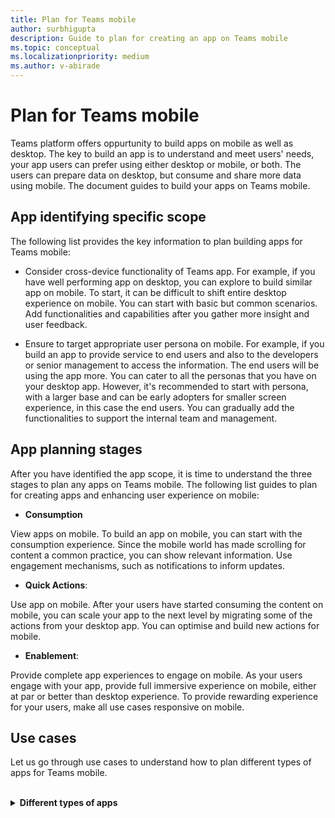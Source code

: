 ```yaml
---
title: Plan for Teams mobile
author: surbhigupta
description: Guide to plan for creating an app on Teams mobile 
ms.topic: conceptual
ms.localizationpriority: medium
ms.author: v-abirade
---
```

# Plan for Teams mobile

 Teams platform offers oppurtunity to build apps on mobile as well as desktop. The key to build an app is to understand and meet users' needs, your app users can prefer using either desktop or mobile, or both. The users can prepare data on desktop, but consume and share more data using mobile. The document guides to build your apps on Teams mobile.

## App identifying specific scope

The following list provides the key information to plan building apps for Teams mobile:

* Consider cross-device functionality of Teams app. For example, if you have well performing app on desktop, you can explore to build similar app on mobile. To start, it can be difficult to shift entire desktop experience on mobile. You can start with basic but common scenarios. Add functionalities and capabilities after you gather more insight and user feedback.

* Ensure to target appropriate user persona on mobile. For example, if you build an app to provide service to end users and also to the developers or senior management to access the information. The end users will be using the app more. You can cater to all the personas that you have on your desktop app. However, it's recommended to start with persona, with a larger base and can be early adopters for smaller screen experience, in this case the end users. You can gradually add the functionalities to support the internal team and management. 

## App planning stages

After you have identified the app scope, it is time to understand the three stages to plan any apps on Teams mobile. The following list guides to plan for creating apps and enhancing user experience on mobile:

* **Consumption**

View apps on mobile. To build an app on mobile, you can start with the consumption experience. Since the mobile world has made scrolling for content a common practice, you can show relevant information. Use engagement mechanisms, such as notifications to inform updates.

* **Quick Actions**: 

Use app on mobile. After your users have started consuming the content on mobile, you can scale your app to the next level by migrating some of the actions from your desktop app. You can optimise and build new actions for mobile.

* **Enablement**: 

Provide complete app experiences to engage on mobile. As your users engage with your app, provide full immersive experience on mobile, either at par or better than desktop experience. To provide rewarding experience for your users, make all use cases responsive on mobile.

## Use cases

Let us go through use cases to understand how to plan different types of apps for Teams mobile. 

<br>

<details>

<summary><b>Different types of apps</b></summary>

[Dashboarding and data visualization apps](#dashboarding-and-data-visualization-apps)


### Dashboarding and data visualization apps
You can plan dashboarding and data visualization apps on Teams mobile platform.

**Consumption**

In the first phase of the plan, you can implement the most basic consumption experience to view data, on the mobile. The primary purpose of any app in this domain is to show data in the form of visualizations. On your app, you can show recently viewed visualizations on desktop, or the list of all the charts authorized for the users. After creating dashboards on desktop, users can access the information using mobile. For example: You can show a detailed view of any chart selected by the user. It may appear as an expanded view inside your tabs or by using task modules.

You can show the following information: 

* Dashboards and summaries
* Data visuals, maps, and infographics
* Charts, graphs, and tables 

PLACEHOLDER FOR IMAGE

**Quick actions**
In the second phase, the users can work on the existing charts and visuals from desktop experience. You can introduce the following actions:

* Search content
* Filter data
* Create bookmarks

PLACEHOLDER FOR IMAGE

**Enablement**
In the third phase, enable users to create content such as, charts and graphics from scratch. Ensure to introduce all the capabilities in your app for mobile. For example: You can use task modules to help access specific data items with detailed view.

You can provide following access to users:
* Modify title and description
* Insert data items to create visualisations
* Share visualizations in a channel or group chat.

PLACEHOLDER FOR IMAGE

#### Task boarding apps
You can plan building Task boarding apps on Teams mobile platform.

**Consumption**
Your app can show the list of tasks to the user in a vertical stack. If there are multiple categories of tasks,such as planned, in progress, and completed then provide filters for showing grouped tasks. 

PLACEHOLDER FOR IMAGE

**Quick actions**
You can provide the following app access to users:
* Create tasks or items with the mandatory fields. 
* Change the board type/view. 
* Check tasks by expanding the view. 
* Use task modules to see detailed view. 
* Move around the tasks into multiple categories 
* Share relevant tasks in chats and channels.

PLACEHOLDER FOR IMAGE

**Enablement**
Enable users' experience with the following activities:
* Add new projects and boards
* Provide an option to expand the item to add all required fields 
* Change details of the tasks by editing fields
* Close and assign tasks and, mention due dates. 
* Share the boards and items in channels and groups

PLACEHOLDER FOR IMAGE

### Coauthor and whiteboard apps
You can plan dashboarding and data visualization domain apps on Teams mobile platform.

Consumption
Use your mobile experience in the first phase to show the content and assets that were created on the desktop. Following items can be shown for consumption here:

* Comments/Feedback
* Zoom in/out
* Current stage/progress of a document pending for signature.

Continue to provide the functionally of authoring content on your desktop app. 

PLACEHOLDER FOR IMAGE

Quick Actions
You can start introducing the actions such as these to the assets/documents created from the desktop app:

* Adding text, shapes and quick notes
* Moving around content 
* Adding layers and filters
* Delete, Undo, and Redo operations 

> [!TIP]
> You expose actions that can be shown easily on the small screens without scrolling.

PLACEHOLDER FOR IMAGE

Enablement
In the full-fledged experience, you can allow users to create new documents for signing or create a new board for collaboration. Also, sharing of boards (both internal and guests) and admin permissions such as permitting others to edit, and so on, can be implemented in this stage. Users can pinch and zoom to navigate and add content in the mobile experience too. You can even use the JS SDK APIs to access camera and microphone.

PLACEHOLDER FOR IMAGE

### Learning and training apps

Consumption
For the apps that provide LMS content to the users, use the mobile apps in the first phase to show the content of all types such as textual, audio, and videos. The users can search for modules, scroll through the sections, and read details like duration, tutor, overview etc. You might want to have focus on participant persona in this phase.

PLACEHOLDER FOR IMAGE

Quick Actions
You can add actions for participants such as:

* Like the content
* Comment on the content
* Save the content to view later
* Take notes
* Share course in a channel or group

PLACEHOLDER FOR IMAGE

Enablement
You can show advanced content to engage users to participate in exercises, answer quizzes, and complete assignments as part of any training module. In this stage, a tutor or mentor views the app on mobile to see progress of participants and engage with them over comments.

